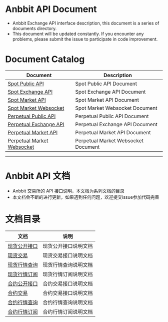# Anbbit API Document

* Anbbit Exchange API interface description, this document is a series of documents directory.
* This document will be updated constantly. If you encounter any problems, please submit the issue to participate in code improvement.

# Document Catalog

Document | Description
--- | --- 
[Spot Public API](./spot_en/Exchange-API/Public-Interface.md) | Spot Public API Document
[Spot Exchange API](./spot_en/Exchange-API/README.md) | Spot Exchange API Document
[Spot Market API](./spot_en/Market-Data-API/README.md) | Spot Market API Document
[Spot Market Websocket](./spot_en/WebSocket-API/README.md) | Spot Market Websocket Document
[Perpetual Public API](./perpetual_en/Exchange-API/Public-Interface.md) | Perpetual Public API Document
[Perpetual Exchange API](./perpetual_en/Exchange-API/README.md) | Perpetual Exchange API Document
[Perpetual Market API](./perpetual_en/Market-Data-API/README.md) | Perpetual Market API Document
[Perpetual Market Websocket](./perpetual_en/WebSocket-API/README.md) | Perpetual Market Websocket Document

----

# Anbbit API 文档

* Anbbit 交易所的 API 接口说明，本文档为系列文档的目录
* 本文档会不断的进行更新，如果遇到任何问题，欢迎提交issue参加代码完善

# 文档目录

文档 | 说明
--- | --- 
[现货公开接口](./spot/Exchange-API/Public-Interface.md) | 现货公开接口说明文档
[现货交易](./spot/Exchange-API/README.md) | 现货交易接口说明文档
[现货行情查询](./spot/Market-Data-API/README.md) | 现货行情查询说明文档
[现货行情订阅](./spot/WebSocket-API/README.md) | 现货行情订阅说明文档
[合约公开接口](./perpetual/Exchange-API/Public-Interface.md) | 合约交易接口说明文档
[合约交易](./perpetual/Exchange-API/README.md) | 合约交易接口说明文档
[合约行情查询](./perpetual/Market-Data-API/README.md) | 合约行情查询说明文档
[合约行情订阅](./perpetual/WebSocket-API/README.md) | 合约行情订阅说明文档
